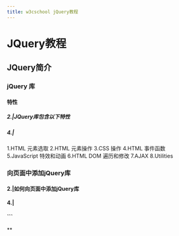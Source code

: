 ```yaml
---
title: w3cschool jQuery教程
---
```

# JQuery教程
## JQuery简介
### jQuery 库
#### 特性
##### 2.|JQuery库包含以下特性
##### 4.| 
1.HTML 元素选取
2.HTML 元素操作
3.CSS 操作
4.HTML 事件函数
5.JavaScript 特效和动画
6.HTML DOM 遍历和修改
7.AJAX
8.Utilities
### 向页面中添加jQuery库
#### 2.|如何向页面中添加jQuery库
#### 4.|
#### ```
<head>
<script type="text/javascript" src="jquery.js"></script>
</head>
**<script> 标签应位于页面的head部分**
```
##
